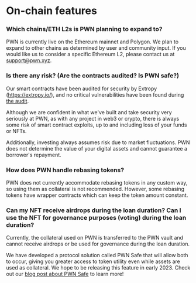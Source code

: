 # On-chain features

### Which chains/ETH L2s is PWN planning to expand to?

PWN is currently live on the Ethereum mainnet and Polygon. We plan to expand to other chains as determined by user and community input. If you would like us to consider a specific Ethereum L2, please contact us at support@pwn.xyz.&#x20;

### Is there any risk? (Are the contracts audited? Is PWN safe?)&#x20;

Our smart contracts have been audited for security by Extropy (https://extropy.io/), and no critical vulnerabilities have been found during [the audit](https://audit.pwn.xyz/).

Although we are confident in what we've built and take security very seriously at PWN, as with any project in web3 or crypto, there is always some risk of smart contract exploits, up to and including loss of your funds or NFTs.

Additionally, investing always assumes risk due to market fluctuations. PWN does not determine the value of your digital assets and cannot guarantee a borrower's repayment.&#x20;

### How does PWN handle rebasing tokens?

PWN does not currently accommodate rebasing tokens in any custom way, so using them as collateral is not recommended. However, some rebasing tokens have wrapper contracts which can keep the token amount constant.&#x20;

### Can my NFT receive airdrops during the loan duration? Can I use the NFT for governance purposes (voting) during the loan duration?

Currently, the collateral used on PWN is transferred to the PWN vault and cannot receive airdrops or be used for governance during the loan duration.

We have developed a protocol solution called PWN Safe that will allow both to occur, giving you greater access to token utility even while assets are used as collateral. We hope to be releasing this feature in early 2023. Check out our [blog post about PWN Safe](https://pwn.mirror.xyz/acXg4DJglQlu61UFZufYUMy3W-lru1wPO9sXbicDSY0) to learn more!

